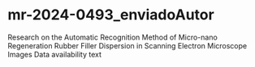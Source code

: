 # mr-2024-0493_enviadoAutor
Research on the Automatic Recognition Method of Micro-nano Regeneration Rubber Filler Dispersion in Scanning Electron Microscope Images Data availability text
